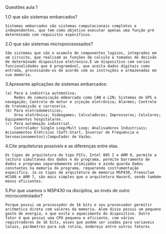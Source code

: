 Questões aula 1

1.O que são sistemas embarcados?

	Sistemas embarcados são sistemas computacionais completos e independentes, que tem como objetivo executar apenas uma função pré determinada com requisitos específicos. 

2.O que são sistemas microprocesssados?
	
	São sistemas que são o acumulo de componentes logicos, integrados em um circuito, que realizam as funções de calculo e tomadas de decisão de determinado dispositivo eletronico.É um dispositivo com varias funcionalidades que é programável, que aceita dados digitais como entrada, processando-os de acordo com as instruções e armazenadas em sua memória. 

3.Apresente aplicações de sistemas embarcados:
	
	(a) Para a indústria automotiva;
		Redes de comunicação embarcada como CAN e LIN; Sistemas de GPS e navegação; Controle de motor e injeção eletrônica; Alarmes; Controle de transmissão e carroceria.	
	(b) Para eletrodomésticos;
		Urna eletrônica; Videogames; Calculadoras; Impressoras; Celulares; Equipamentos hospitalares.
	(c) Para automação industrial.
		Controlador Single Loop/Mult Loop; Analisadores Industriais; Acionamentos Elétricos (Soft-Start, Inversor de Frequência e Servoacionamentos);Computador de Vazão;

4.Cite arquiteturas possíveis e as diferenças entre elas.
	
	Os tipos de arquitetura do tipo PICs, Intel 805 I e ARM 9, permite a leitura simultanea dos dados e do programa, permite barramento de dados e programa separadamente otimizados e ainda guarda dados constantes na memoria do programa, requerendo instrumentação especifica. Ja os tipos de arquitetura de memoria MSP430, Freesclae HCS08 e ARM 7, são mais simples que a arquitetura Havard, sendo também menos eficientes. 
	
5.Por que usamos o MSP430 na disciplina, ao invés de outro microcontrolador?
	
	Porque possui um processador de 16 bits e seu processador permitir aritmetica direta com valores da memoria. Alem disso possui um pequeno gasto de energia, o que evita o aquecimento do dispositivo. Outro fator é que possui uma CPU pequena e eficiente, com vários registradores de 16 bits, esses que podem ser usados para variaveis locais, parâmetros para sub rotina, endereço entre outros fatores 

